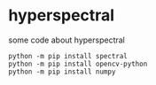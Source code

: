 # hyperspectral
some code about hyperspectral


```
python -m pip install spectral
python -m pip install opencv-python
python -m pip install numpy

```